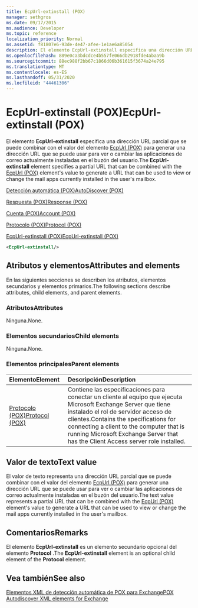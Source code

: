 ```yaml
---
title: EcpUrl-extinstall (POX)
manager: sethgros
ms.date: 09/17/2015
ms.audience: Developer
ms.topic: reference
localization_priority: Normal
ms.assetid: f81807e6-93de-4e47-afee-1e1ae6a85054
description: El elemento EcpUrl-extinstall especifica una dirección URL parcial que se puede combinar con el valor del elemento EcpUrl (POX) para generar una dirección URL que se puede usar para ver o cambiar las aplicaciones de correo actualmente instaladas en el buzón del usuario.
ms.openlocfilehash: 889e0ca3bdcdce4b557fe066db2918fde4abaa9b
ms.sourcegitcommit: 88ec988f2bb67c1866d06b361615f3674a24e795
ms.translationtype: MT
ms.contentlocale: es-ES
ms.lasthandoff: 05/31/2020
ms.locfileid: "44461306"
---
```

# <a name="ecpurl-extinstall-pox"></a><span data-ttu-id="36576-103">EcpUrl-extinstall (POX)</span><span class="sxs-lookup"><span data-stu-id="36576-103">EcpUrl-extinstall (POX)</span></span>

<span data-ttu-id="36576-104">El elemento **EcpUrl-extinstall** especifica una dirección URL parcial que se puede combinar con el valor del elemento [EcpUrl (POX)](ecpurl-pox.md) para generar una dirección URL que se puede usar para ver o cambiar las aplicaciones de correo actualmente instaladas en el buzón del usuario.</span><span class="sxs-lookup"><span data-stu-id="36576-104">The **EcpUrl-extinstall** element specifies a partial URL that can be combined with the [EcpUrl (POX)](ecpurl-pox.md) element's value to generate a URL that can be used to view or change the mail apps currently installed in the user's mailbox.</span></span> 
  
[<span data-ttu-id="36576-105">Detección automática (POX)</span><span class="sxs-lookup"><span data-stu-id="36576-105">AutoDiscover (POX)</span></span>](autodiscover-pox.md)
  
[<span data-ttu-id="36576-106">Respuesta (POX)</span><span class="sxs-lookup"><span data-stu-id="36576-106">Response (POX)</span></span>](response-pox.md)
  
[<span data-ttu-id="36576-107">Cuenta (POX)</span><span class="sxs-lookup"><span data-stu-id="36576-107">Account (POX)</span></span>](account-pox.md)
  
[<span data-ttu-id="36576-108">Protocolo (POX)</span><span class="sxs-lookup"><span data-stu-id="36576-108">Protocol (POX)</span></span>](protocol-pox.md)
  
[<span data-ttu-id="36576-109">EcpUrl-extinstall (POX)</span><span class="sxs-lookup"><span data-stu-id="36576-109">EcpUrl-extinstall (POX)</span></span>](ecpurl-extinstall-pox.md)
  
```XML
<EcpUrl-extinstall/>
```

## <a name="attributes-and-elements"></a><span data-ttu-id="36576-110">Atributos y elementos</span><span class="sxs-lookup"><span data-stu-id="36576-110">Attributes and elements</span></span>

<span data-ttu-id="36576-111">En las siguientes secciones se describen los atributos, elementos secundarios y elementos primarios.</span><span class="sxs-lookup"><span data-stu-id="36576-111">The following sections describe attributes, child elements, and parent elements.</span></span>
  
### <a name="attributes"></a><span data-ttu-id="36576-112">Atributos</span><span class="sxs-lookup"><span data-stu-id="36576-112">Attributes</span></span>

<span data-ttu-id="36576-113">Ninguna.</span><span class="sxs-lookup"><span data-stu-id="36576-113">None.</span></span>
  
### <a name="child-elements"></a><span data-ttu-id="36576-114">Elementos secundarios</span><span class="sxs-lookup"><span data-stu-id="36576-114">Child elements</span></span>

<span data-ttu-id="36576-115">Ninguna.</span><span class="sxs-lookup"><span data-stu-id="36576-115">None.</span></span>
  
### <a name="parent-elements"></a><span data-ttu-id="36576-116">Elementos principales</span><span class="sxs-lookup"><span data-stu-id="36576-116">Parent elements</span></span>

|<span data-ttu-id="36576-117">**Elemento**</span><span class="sxs-lookup"><span data-stu-id="36576-117">**Element**</span></span>|<span data-ttu-id="36576-118">**Descripción**</span><span class="sxs-lookup"><span data-stu-id="36576-118">**Description**</span></span>|
|:-----|:-----|
|[<span data-ttu-id="36576-119">Protocolo (POX)</span><span class="sxs-lookup"><span data-stu-id="36576-119">Protocol (POX)</span></span>](protocol-pox.md) <br/> |<span data-ttu-id="36576-120">Contiene las especificaciones para conectar un cliente al equipo que ejecuta Microsoft Exchange Server que tiene instalado el rol de servidor acceso de clientes.</span><span class="sxs-lookup"><span data-stu-id="36576-120">Contains the specifications for connecting a client to the computer that is running Microsoft Exchange Server that has the Client Access server role installed.</span></span>  <br/> |
   
## <a name="text-value"></a><span data-ttu-id="36576-121">Valor de texto</span><span class="sxs-lookup"><span data-stu-id="36576-121">Text value</span></span>

<span data-ttu-id="36576-122">El valor de texto representa una dirección URL parcial que se puede combinar con el valor del elemento [EcpUrl (POX)](ecpurl-pox.md) para generar una dirección URL que se puede usar para ver o cambiar las aplicaciones de correo actualmente instaladas en el buzón del usuario.</span><span class="sxs-lookup"><span data-stu-id="36576-122">The text value represents a partial URL that can be combined with the [EcpUrl (POX)](ecpurl-pox.md) element's value to generate a URL that can be used to view or change the mail apps currently installed in the user's mailbox.</span></span> 
  
## <a name="remarks"></a><span data-ttu-id="36576-123">Comentarios</span><span class="sxs-lookup"><span data-stu-id="36576-123">Remarks</span></span>

<span data-ttu-id="36576-124">El elemento **EcpUrl-extinstall** es un elemento secundario opcional del elemento **Protocol** .</span><span class="sxs-lookup"><span data-stu-id="36576-124">The **EcpUrl-extinstall** element is an optional child element of the **Protocol** element.</span></span> 
  
## <a name="see-also"></a><span data-ttu-id="36576-125">Vea también</span><span class="sxs-lookup"><span data-stu-id="36576-125">See also</span></span>



[<span data-ttu-id="36576-126">Elementos XML de detección automática de POX para Exchange</span><span class="sxs-lookup"><span data-stu-id="36576-126">POX Autodiscover XML elements for Exchange</span></span>](pox-autodiscover-xml-elements-for-exchange.md)

